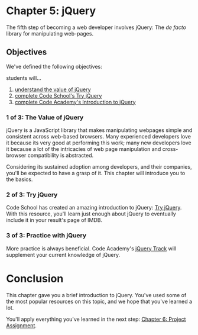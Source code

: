 # Chapter 5: jQuery
The fifth step of becoming a web developer involves jQuery: The *de facto* library for manipulating web-pages.

## Objectives
We've defined the following objectives:

students will...

1. [understand the value of jQuery][1]
2. [complete Code School's Try jQuery][2]
3. [complete Code Academy's Introduction to jQuery][3]

### 1 of 3: The Value of jQuery
jQuery is a JavaScript library that makes manipulating webpages simple and consistent across web-based browsers. Many experienced developers love it because its very good at performing this work; many new developers love it because a lot of the intricacies of web page manipulation and cross-browser compatibility is abstracted.

Considering its sustained adoption among developers, and their companies, you'll be expected to have a grasp of it. This chapter will introduce you to the basics.

### 2 of 3: Try jQuery
Code School has created an amazing introduction to jQuery: [Try jQuery][21]. With this resource, you'll learn just enough about jQuery to eventually include it in your result's page of IMDB.

### 3 of 3: Practice with jQuery
More practice is always beneficial. Code Academy's [jQuery Track][31] will supplement your current knowledge of jQuery.

# Conclusion
This chapter gave you a brief introduction to jQuery. You've used some of the most popular resources on this topic, and we hope that you've learned a lot.

You'll apply everything you've learned in the next step:
[Chapter 6: Project Assignment][next-page].

[1]: #1-of-3-the-value-of-jquery

[2]: #2-of-3-try-jquery
[21]: http://try.jquery.com/

[3]: #3-of-3-practice-with-jquery
[31]: http://www.codecademy.com/en/tracks/jquery

[next-page]: ../_06_personal-project/readme.md
